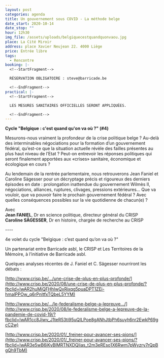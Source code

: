 ```yaml
---
layout: post
categories: agenda
title: Un gouvernement sous COVID - La méthode belge
date_start: 2020-10-14
date_stop: ""
hour: 12h30
img_file: /assets/uploads/belgiquecestquandquonvaou.jpg
place: La Cité Miroir
address: place Xavier Neujean 22. 4000 Liège
price: Entrée libre
tags:
  - Rencontre
booking: |-
  <!--StartFragment-->

  RÉSERVATION OBLIGATOIRE : steve@barricade.be

  <!--EndFragment-->
practical: |-
  <!--StartFragment-->

  LES MESURES SANITAIRES OFFICIELLES SERONT APPLIQUÉES.

  <!--EndFragment-->
---
```

<!--StartFragment-->

**Cycle "Belgique : c'est quand qu'on va où ?" (#4)**

<!--EndFragment-->Mesurons-nous vraiment la profondeur de la crise politique belge ? Au-delà des interminables négociations pour la formation d’un gouvernement fédéral, qu’est-ce que la situation actuelle révèle des failles présentes au plus haut niveau de l’Etat ? Peut-on entrevoir les réponses politiques qui seront finalement apportées aux «crises» sanitaire, économique et écologique en cours ?

Au lendemain de la rentrée parlementaire, nous retrouverons Jean Faniel et Caroline Sägesser pour un décryptage précis et rigoureux des derniers épisodes en date : prolongation inattendue du gouvernement Wilmès II, négociations, alliances, ruptures, clivages, pressions extérieures… Que va vouloir, que va pouvoir faire le prochain gouvernement fédéral ? Avec quelles conséquences possibles sur la vie quotidienne de chacun(e) ?

Avec\
**Jean FANIEL**, Dr en science politique, directeur général du CRISP\
**Caroline SÄGESSER**, Dr en histoire, chargée de recherche au CRISP



\----

4e volet du cycle "Belgique : c’est quand qu’on va où ?"



Un partenariat entre Barricade asbl, le CRISP et Les Territoires de la Mémoire, à l’initiative de Barricade asbl.



Quelques analyses récentes de J. Faniel et C. Sägesser nourriront les débats :

[http://www.crisp.be/.../une-crise-de-plus-en-plus-profonde/](http://www.crisp.be/2020/08/une-crise-de-plus-en-plus-profonde/?fbclid=IwAR2huMiQFHhIwQxRixqg5puaDPT1ZEi-hmalPPOw_q6rPnItfxTQbeL5YYM)

[http://www.crisp.be/.../le-federalisme-belge-a-lepreuve.../](http://www.crisp.be/2020/08/le-federalisme-belge-a-lepreuve-de-la-pandemie-de-covid-19/?fbclid=IwAR1cc8Jjwv_J1teR53ti95uQILPoe8gANhJtbPh6suyh6nr2EwkP69gcC2w)

[http://www.crisp.be/2020/01/_freiner-pour-avancer-ses-pions/](http://www.crisp.be/2020/01/_freiner-pour-avancer-ses-pions/?fbclid=IwAR3e5wB6iKyBlMRTNXDQIias_t2m3eREso1X6Rwm7pWyzry7rQpBgQh9TbM)





<!--EndFragment-->